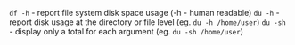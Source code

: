 `df -h` - report file system disk space usage (-h - human readable)
`du -h` - report disk usage at the directory or file level (eg. `du -h /home/user`)
          `du -sh` - display only a total for each argument (eg. `du -sh /home/user`)


